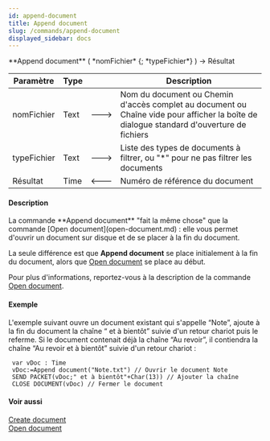 ```yaml
---
id: append-document
title: Append document
slug: /commands/append-document
displayed_sidebar: docs
---
```


<!--REF #_command_.Append document.Syntax-->**Append document** ( *nomFichier* {; *typeFichier*} ) -> Résultat<!-- END REF-->
<!--REF #_command_.Append document.Params-->
| Paramètre | Type |  | Description |
| --- | --- | --- | --- |
| nomFichier | Text | &#x1F852; | Nom du document ou Chemin d'accès complet au document ou Chaîne vide pour afficher la boîte de dialogue standard d'ouverture de fichiers |
| typeFichier | Text | &#x1F852; | Liste des types de documents à filtrer, ou "*" pour ne pas filtrer les documents |
| Résultat | Time | &#x1F850; | Numéro de référence du document |

<!-- END REF-->

#### Description 

<!--REF #_command_.Append document.Summary-->La commande **Append document** "fait la même chose" que la commande [Open document](open-document.md) : elle vous permet d'ouvrir un document sur disque et de se placer à la fin du document.<!-- END REF--> 

La seule différence est que **Append document** se place initialement à la fin du document, alors que [Open document](open-document.md) se place au début. 

Pour plus d'informations, reportez-vous à la description de la commande [Open document](open-document.md).

#### Exemple 

L'exemple suivant ouvre un document existant qui s'appelle “Note”, ajoute à la fin du document la chaîne “ et à bientôt” suivie d'un retour chariot puis le referme. Si le document contenait déjà la chaîne “Au revoir”, il contiendra la chaîne “Au revoir et à bientôt” suivie d'un retour chariot :

```4d
 var vDoc : Time
 vDoc:=Append document("Note.txt") // Ouvrir le document Note
 SEND PACKET(vDoc;" et à bientôt"+Char(13)) // Ajouter la chaîne
 CLOSE DOCUMENT(vDoc) // Fermer le document
```

#### Voir aussi 

[Create document](create-document.md)  
[Open document](open-document.md)  